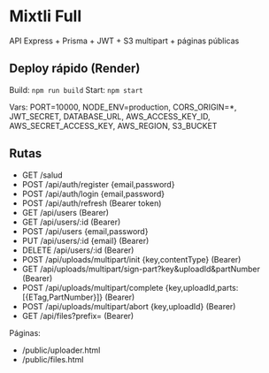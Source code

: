 # Mixtli Full
API Express + Prisma + JWT + S3 multipart + páginas públicas

## Deploy rápido (Render)
Build: `npm run build`
Start: `npm start`

Vars: PORT=10000, NODE_ENV=production, CORS_ORIGIN=*, JWT_SECRET, DATABASE_URL, AWS_ACCESS_KEY_ID, AWS_SECRET_ACCESS_KEY, AWS_REGION, S3_BUCKET

## Rutas
- GET /salud
- POST /api/auth/register {email,password}
- POST /api/auth/login {email,password}
- POST /api/auth/refresh (Bearer token)
- GET /api/users (Bearer)
- GET /api/users/:id (Bearer)
- POST /api/users {email,password}
- PUT /api/users/:id {email} (Bearer)
- DELETE /api/users/:id (Bearer)
- POST /api/uploads/multipart/init {key,contentType} (Bearer)
- GET /api/uploads/multipart/sign-part?key&uploadId&partNumber (Bearer)
- POST /api/uploads/multipart/complete {key,uploadId,parts:[{ETag,PartNumber}]} (Bearer)
- POST /api/uploads/multipart/abort {key,uploadId} (Bearer)
- GET /api/files?prefix= (Bearer)

Páginas:
- /public/uploader.html
- /public/files.html
